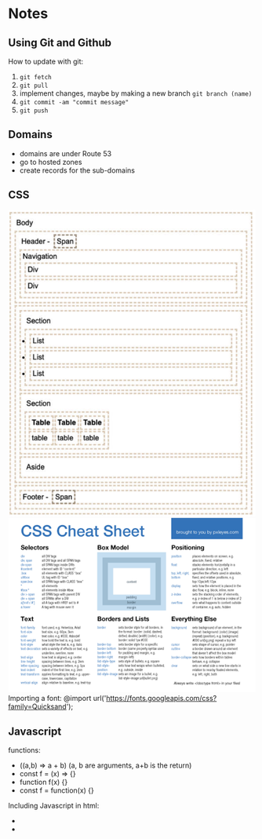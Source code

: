 # Notes
## Using Git and Github
How to update with git:
1. `git fetch`
2. `git pull`
3. implement changes, maybe by making a new branch `git branch (name)`
4. `git commit -am "commit message"`
5. `git push`

## Domains
- domains are under Route 53
- go to hosted zones
- create records for the sub-domains


## CSS
![Mock](html-structure.png)
![Mock](css-cheat-sheet.png)
Importing a font: @import url('https://fonts.googleapis.com/css?family=Quicksand');


## Javascript
functions: 
- ((a,b) => a + b) (a, b are arguments, a+b is the return)
- const f = (x) => {}
- function f(x) {}
- const f = function(x) {}

Including Javascript in html:
- <script>1+1</script>
- <script src='main.js' />
- <div onclick='1+1' />
- not this: <javascript>1+1</javascript>

